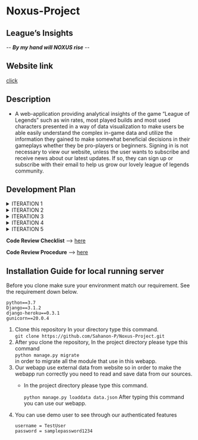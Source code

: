 # Noxus-Project
## League’s Insights

   -- ***By my hand will NOXUS rise*** --

## Website link

[click](https://noxus-project.herokuapp.com)

## Description 
             
   - A web-application providing analytical insights of the game “League of Legends” such as win rates, most played builds and most used characters presented in a way of data visualization to make users be able easily understand the complex in-game data and utilize the information they gained to make somewhat beneficial decisions in their gameplays whether they be pro-players or beginners.
Signing in is not necessary to view our website, unless the user wants to subscribe and receive news about our latest updates. If so, they can sign up or subscribe with their email to help us grow our lovely league of legends community.

## Development Plan

<details>
  <summary> ITERATION 1 </summary>
  <p> 

#### PRIORITY
1. Proposal [Single mode + Review]
2. Wiki [Single player]
3. Project Task board [Single player]
4. index.html [1-2 player]
	- Contact us [Single mode]
	- Blank champion page [Single mode]
5. CSS stylesheet[Co-op]
6. Server[Deploy]

#### GOAL
1. Create Homepage and Contact us.
2. Manage Wiki and Readme.

#### FEATURES
1. Home page.
2. Contact Us page.

#### ACCEPTANCE CRITERIA
1. Home page working and stable.
2. Wiki look good and easy to read.

</p>
  </details>

<details>
  <summary> ITERATION 2 </summary>
  <p> 

#### PRIORITY
1. Find data sources
2. Mine data
3. Search bar function
4. Github page availability
5. Improves Home page

#### GOAL
1. Readable champions data.
2. Search bar.
3. Improved Home page.

#### FEATURES
1. json data.
2. Search function

#### ACCEPTANCE CRITERIA
1. Available data for next iteration.

</p>
  </details>

<details>
  <summary> ITERATION 3 </summary>
  <p> 

#### PRIORITY
1. Models Planning
2. Champion Class
3. Contact us Page
4. User experience report.
5. GUI improvement according to UX.

#### GOAL
1. Contact us Page.
2. Improves designs of GUI.
3. Viable Models for database.

#### FEATURES
1. Contact_us.html

#### ACCEPTANCE CRITERIA
1. Working Contact us Page.
2. Possibly improved GUI.
3. Finished Models class.

</p>
  </details>
  
  <details>
  <summary> ITERATION 4 </summary>
  <p> 

#### PRIORITY
1. Viable Models for database.
2. Web app model.

#### GOAL
1. Contact us Page.
2. Home page.
3. Viable Models for database.

#### FEATURES
1. Index.html.
2. Contact_us.html.

#### ACCEPTANCE CRITERIA
1. Working contact us and home page.
2. Working Model data base for web app.

</p>
  </details>

<details>
  <summary> ITERATION 5 </summary>
  <p> 

#### PRIORITY
1. Continue database models.
2. Merging all page together. 
3. Admin logging.

#### GOAL
1. Merging all page.
2. Viable Models for database.

#### FEATURES
1. Admin login

#### ACCEPTANCE CRITERIA
1. Working Web application.
2. Working admin page.
3. Working admin logging
4. Finished Models class.

  </p>
</details>
  
**Code Review Checklist** --> [here](../../wiki/Checklist)

**Code Review Procedure** --> [here](../..wiki/Procedure)


## Installation Guide for local running server
Before you clone make sure your environment match our requirement. See the requirement down below.    
```
python==3.7
Django==3.1.2
django-heroku==0.3.1
gunicorn==20.0.4
```
1. Clone this repository
In your directory type this command.    
`git clone https://github.com/Sahanon-P/Noxus-Project.git`    
2. After you clone the repository, In the project directory please type this command    
` python manage.py migrate `    
in order to migrate all the module that use in this webapp.    
3. Our webapp use external data from website so in order to make the webapp run correctly you need to read and save data from our sources.    
	- In the project directory please type this command.    

	   `python manage.py loaddata data.json`
After typing this command you can use our webapp.
4. You can use demo user to see through our authenticated features    
	```
	username = TestUser
	password = samplepassword1234
	```
